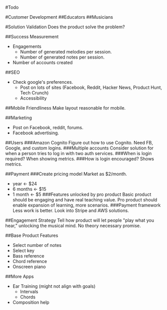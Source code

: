 #Todo

#Customer Development
##Educators
##Musicians

#Solution Validation
Does the product solve the problem?

##Success Measurement
* Engagements
  * Number of generated melodies per session.
  * Number of generated notes per session.
* Number of accounts created

##SEO
* Check google's preferences.
  * Post on lots of sites (Facebook, Reddit, Hacker News, Product Hunt, Tech Crunch)
  * Accessibility

##Mobile Friendliness
Make layout reasonable for mobile.

##Marketing
* Post on Facebook, reddit, forums.
* Facebook advertising.

##Users
###Amazon Cognito
Figure out how to use Cognito. Need FB, Google, and custom logins.
###Multiple accounts
Consider solution for when a person tries to log in with two auth services.
###When is login required?
When showing metrics.
###How is login encouraged?
Shows metrics.

##Payment
###Create pricing model
Market as $2/month.
  * year <- $24
  * 6 months <- $15
  * 1 month <- $5
###Features unlocked by pro product
Basic product should be engaging and have real teaching value. Pro product should enable expansion of learning, more scenarios.
###Payment framework
Less work is better. Look into Stripe and AWS solutions.

##Engagement Strategy
Tell how product will let people "play what you hear," unlocking the musical mind.
No theory necessary promise.

##Base Product Features
* Select number of notes
* Select key
* Bass reference
* Chord reference
* Onscreen piano

##More Apps
* Ear Training (might not align with goals)
  * Intervals
  * Chords
* Composition help